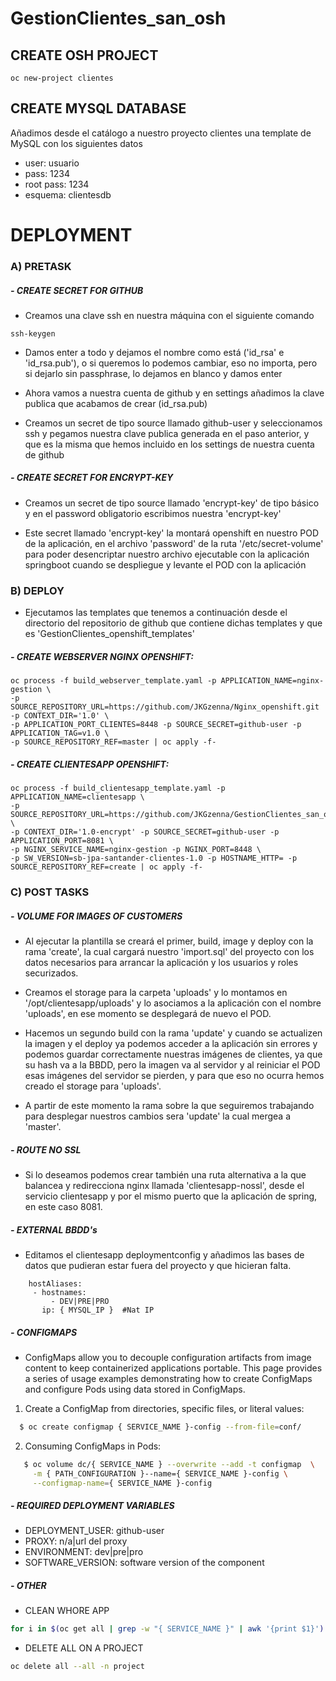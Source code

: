 # GestionClientes_san_osh

## CREATE OSH PROJECT

```
oc new-project clientes
```

## CREATE MYSQL DATABASE

Añadimos desde el catálogo a nuestro proyecto clientes una template de MySQL con los siguientes datos

- user: usuario
- pass: 1234
- root pass: 1234
- esquema: clientesdb

# DEPLOYMENT

### A) PRETASK

##### - CREATE SECRET FOR GITHUB

- Creamos una clave ssh en nuestra máquina con el siguiente comando

```
ssh-keygen 
```
- Damos enter a todo y dejamos el nombre como está ('id_rsa' e 'id_rsa.pub'), o si queremos lo podemos cambiar, eso no importa, pero si dejarlo sin passphrase, lo dejamos en blanco y damos enter

- Ahora vamos a nuestra cuenta de github y en settings añadimos la clave publica que acabamos de crear (id_rsa.pub)

- Creamos un secret de tipo source llamado github-user y seleccionamos ssh y pegamos nuestra clave publica generada en el paso anterior, y que es la misma que hemos incluido en los settings de nuestra cuenta de github

##### - CREATE SECRET FOR ENCRYPT-KEY

- Creamos un secret de tipo source llamado 'encrypt-key' de tipo básico y en el password obligatorio escribimos nuestra 'encrypt-key'

- Este secret llamado 'encrypt-key' la montará openshift en nuestro POD de la aplicación, en el archivo 'password' de la ruta 
'/etc/secret-volume' para poder desencriptar nuestro archivo ejecutable con la aplicación springboot cuando se despliegue y 
levante el POD con la aplicación

### B) DEPLOY

- Ejecutamos las templates que tenemos a continuación desde el directorio del repositorio de github que contiene 
dichas templates y que es 'GestionClientes_openshift_templates'

##### - CREATE WEBSERVER NGINX OPENSHIFT:

```
oc process -f build_webserver_template.yaml -p APPLICATION_NAME=nginx-gestion \
-p SOURCE_REPOSITORY_URL=https://github.com/JKGzenna/Nginx_openshift.git -p CONTEXT_DIR='1.0' \
-p APPLICATION_PORT_CLIENTES=8448 -p SOURCE_SECRET=github-user -p APPLICATION_TAG=v1.0 \
-p SOURCE_REPOSITORY_REF=master | oc apply -f-
```

##### - CREATE CLIENTESAPP OPENSHIFT:

```
oc process -f build_clientesapp_template.yaml -p APPLICATION_NAME=clientesapp \
-p SOURCE_REPOSITORY_URL=https://github.com/JKGzenna/GestionClientes_san_osh.git \
-p CONTEXT_DIR='1.0-encrypt' -p SOURCE_SECRET=github-user -p APPLICATION_PORT=8081 \
-p NGINX_SERVICE_NAME=nginx-gestion -p NGINX_PORT=8448 \
-p SW_VERSION=sb-jpa-santander-clientes-1.0 -p HOSTNAME_HTTP= -p SOURCE_REPOSITORY_REF=create | oc apply -f-
```

### C) POST TASKS 

##### - VOLUME FOR IMAGES OF CUSTOMERS

- Al ejecutar la plantilla se creará el primer, build, image y deploy con la rama 'create', la cual cargará nuestro 'import.sql' del proyecto
con los datos necesarios para arrancar la aplicación y los usuarios y roles securizados.

- Creamos el storage para la carpeta 'uploads' y lo montamos en 
'/opt/clientesapp/uploads' y lo asociamos a la aplicación con el nombre 'uploads', en ese momento se desplegará de nuevo el POD.

- Hacemos un segundo build con la rama 'update' y cuando se actualizen la imagen y el deploy ya podemos acceder a la aplicación 
sin errores y podemos guardar correctamente nuestras imágenes de clientes, ya que su hash va a la BBDD, pero la imagen va al servidor 
y al reiniciar el POD esas imágenes del servidor se pierden, y para que eso no ocurra hemos creado el storage para 'uploads'.

- A partir de este momento la rama sobre la que seguiremos trabajando para desplegar nuestros cambios sera 'update' la cual mergea a 'master'.

##### - ROUTE NO SSL

- Si lo deseamos podemos crear también una ruta alternativa a la que balancea y redirecciona nginx llamada 'clientesapp-nossl', 
desde el servicio clientesapp y por el mismo puerto que la aplicación de spring, en este caso 8081.

##### - EXTERNAL BBDD's

- Editamos el clientesapp deploymentconfig y añadimos las bases de datos que pudieran estar fuera del proyecto y que hicieran falta.
```
    hostAliases:
     - hostnames:
         - DEV|PRE|PRO
       ip: { MYSQL_IP }  #Nat IP 
```
##### - CONFIGMAPS
  
  - ConfigMaps allow you to decouple configuration artifacts from image content to keep containerized applications portable.
  This page provides a series of usage examples demonstrating how to create ConfigMaps and configure Pods using data stored in ConfigMaps.
 
  1) Create a ConfigMap from directories, specific files, or literal values:
  
   ```sh
     $ oc create configmap { SERVICE_NAME }-config --from-file=conf/
  ```
  
  2) Consuming ConfigMaps in Pods:
  
  ```sh
     $ oc volume dc/{ SERVICE_NAME } --overwrite --add -t configmap  \
       -m { PATH_CONFIGURATION }--name={ SERVICE_NAME }-config \
       --configmap-name={ SERVICE_NAME }-config 
  ```
  
##### - REQUIRED DEPLOYMENT VARIABLES 
+ DEPLOYMENT_USER:  github-user
+ PROXY: 	        n/a|url del proxy 
+ ENVIRONMENT:	    dev|pre|pro
+ SOFTWARE_VERSION: software version of the component 

##### - OTHER

- CLEAN WHORE APP

```sh 
for i in $(oc get all | grep -w "{ SERVICE_NAME }" | awk '{print $1}') ; do oc delete $i; done
```

- DELETE ALL ON A PROJECT

```sh 
oc delete all --all -n project
```